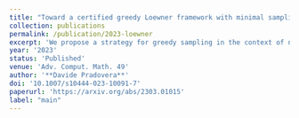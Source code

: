 ```yaml
---
title: "Toward a certified greedy Loewner framework with minimal sampling"
collection: publications
permalink: /publication/2023-loewner
excerpt: 'We propose a strategy for greedy sampling in the context of non-intrusive interpolation-based surrogate modeling for frequency-domain problems. We rely on a non-intrusive and cheap error indicator to drive the adaptive selection of the high-fidelity samples on which the surrogate is based. We develop a theoretical framework to support our proposed indicator. We also present several practical approaches for the termination criterion that is used to end the greedy sampling iterations. To showcase our greedy strategy, we numerically test it in combination with the well-known Loewner framework. To this effect, we consider several benchmarks, highlighting the effectiveness of our adaptive approach in approximating the transfer function of complex systems from few samples.'
year: '2023'
status: 'Published'
venue: 'Adv. Comput. Math. 49'
author: '**Davide Pradovera**'
doi: '10.1007/s10444-023-10091-7'
paperurl: 'https://arxiv.org/abs/2303.01015'
label: "main"
---
```


